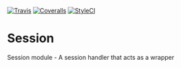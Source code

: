 [![Travis](https://img.shields.io/travis/Awixe/Session.svg?style=flat-square)](https://travis-ci.org/Awixe/Session) [![Coveralls](https://img.shields.io/coveralls/awixe/session.svg?style=flat-square)]() [![StyleCI](https://styleci.io/repos/107491606/shield?branch=master)](https://styleci.io/repos/107491606)
# Session
Session module - A session handler that acts as a wrapper
